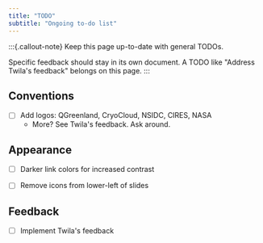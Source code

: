 ```yaml
---
title: "TODO"
subtitle: "Ongoing to-do list"
---
```


:::{.callout-note}
Keep this page up-to-date with general TODOs.

Specific feedback should stay in its own document. A TODO like "Address Twila's
feedback" belongs on this page.
:::


## Conventions

- [ ] Add logos: QGreenland, CryoCloud, NSIDC, CIRES, NASA
    - More? See Twila's feedback. Ask around.


## Appearance

- [ ] Darker link colors for increased contrast
- [ ] Remove icons from lower-left of slides


## Feedback

- [ ] Implement Twila's feedback
